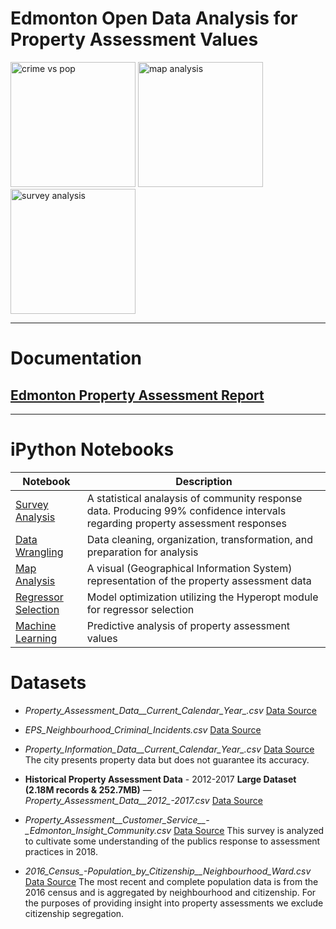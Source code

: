 # Edmonton Open Data Analysis for Property Assessment Values
<div>
  <img src="https://s3-us-west-2.amazonaws.com/schellenbergers3bucket/crime+vs+population.png" alt="crime vs pop" height="200"> <img src="https://s3-us-west-2.amazonaws.com/schellenbergers3bucket/map-analysis.png" alt="map analysis" height="200"> <img src="https://s3-us-west-2.amazonaws.com/schellenbergers3bucket/survey-responses.png" alt="survey analysis" height="200">
</div>

****
# Documentation

## [Edmonton Property Assessment Report](https://github.com/cschellenberger/Edmonton-Capstone/blob/master/Edmonton%20Property%20Assessment%20and%20Crime%20Report.pdf)
****

# iPython Notebooks
Notebook | Description
-------- | -----------
[Survey Analysis](https://github.com/cschellenberger/Edmonton-Capstone/blob/master/Survey%20Analysis.ipynb) | A statistical analaysis of community response data. Producing 99% confidence intervals regarding property assessment responses 
[Data Wrangling](https://github.com/cschellenberger/Edmonton-Capstone/blob/master/Data%20Wrangling.ipynb) | Data cleaning, organization, transformation, and preparation for analysis
[Map Analysis](https://github.com/cschellenberger/Edmonton-Capstone/blob/master/Map%20Analysis.ipynb) | A visual (Geographical Information System) representation of the property assessment data
[Regressor Selection](https://github.com/cschellenberger/Edmonton-Capstone/blob/master/Regressor%20Selection.ipynb) | Model optimization utilizing the Hyperopt module for regressor selection
[Machine Learning](https://github.com/cschellenberger/Edmonton-Capstone/blob/master/Machine%20Learning.ipynb) | Predictive analysis of property assessment values

# Datasets
  - *Property_Assessment_Data__Current_Calendar_Year_.csv* [Data Source](https://data.edmonton.ca/City-Administration/Property-Assessment-Data-Current-Calendar-Year-/q7d6-ambg)

  - *EPS_Neighbourhood_Criminal_Incidents.csv* [Data Source](https://dashboard.edmonton.ca/dataset/EPS-Neighbourhood-Criminal-Incidents/xthe-mnvi)

  - *Property_Information_Data__Current_Calendar_Year_.csv* [Data Source](https://data.edmonton.ca/City-Administration/Property-Information-Data-Current-Calendar-Year-/dkk9-cj3x) The city presents property data but does not guarantee its accuracy.

  - **Historical Property Assessment Data** - 2012-2017 **Large Dataset \(2.18M records & 252.7MB\)** — *Property_Assessment_Data__2012_-_2017_.csv* [Data Source](https://data.edmonton.ca/City-Administration/Property-Assessment-Data-2012-2017-/qi6a-xuwt)

  - *Property_Assessment__Customer_Service__-_Edmonton_Insight_Community.csv* [Data Source](https://data.edmonton.ca/Surveys/Property-Assessment-Customer-Service-Edmonton-Insi/x9sw-zhhj) This survey is analyzed to cultivate some understanding of the publics response to assessment practices in 2018.
  
  - *2016_Census_-_Population_by_Citizenship__Neighbourhood_Ward_.csv* [Data Source](https://data.edmonton.ca/Census/2016-Census-Population-by-Citizenship-Neighbourhoo/2g4b-ti2n) The most recent and complete population data is from the 2016 census and is aggregated by neighbourhood and citizenship. For the purposes of providing insight into property assessments we exclude citizenship segregation.
  
